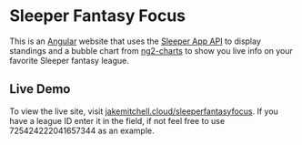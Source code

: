 # Sleeper Fantasy Focus

This is an [Angular](https://angular.io/) website that uses the [Sleeper App API](https://docs.sleeper.app/) to display standings and a bubble chart from [ng2-charts](https://valor-software.com/ng2-charts/) to show you live info on your favorite Sleeper fantasy league.

## Live Demo

To view the live site, visit [jakemitchell.cloud/sleeperfantasyfocus](https://www.jakemitchell.cloud/sleeperfantasyfocus). If you have a league ID enter it in the field, if not feel free to use 725424222041657344 as an example.

